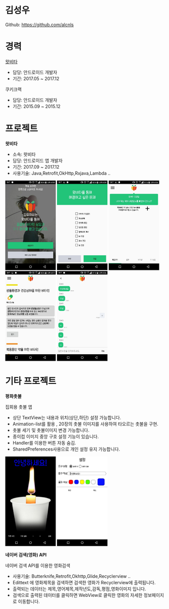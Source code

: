 # 김성우


Github: https://github.com/alcnls


# 경력

[왓비타](http://www.whatvita.kr)

* 담당: 안드로이드 개발자
* 기간: 2017.05 ~ 2017.12

쿠키크랙

* 담당: 안드로이드 개발자
* 기간: 2015.09 ~ 2015.12


# 프로젝트

**왓비타**

* 소속: 왓비타
* 담당: 안드로이드 앱 개발자
* 기간: 2017.09 ~ 2017.12
* 사용기술: Java,Retrofit,OkHttp,Rxjava,Lambda ..

<img src="images/whatvita_01.jpeg" width="160"/> <img src="images/whatvita_02.jpeg" width="160"/>
<img src="images/whatvita_03.jpeg" width="160"/> <img src="images/whatvita_04.jpeg" width="160"/>
<img src="images/whatvita_05.jpeg" width="160"/>


# 기타 프로젝트

**평화촛불**

집회용 촛불 앱

* 상단 TextView는 내용과 위치(상단,하단) 설정 가능합니다.
* Animation-list를 활용 , 20장의 촛불 이미지를 사용하여 타오르는 촛불을 구현.
* 촛불 세기 및 촛불이미지 변경 가능합니다.
* 종이컵 이미지 중앙 구호 설정 기능이 있습니다.
* Handler를 이용한 버튼 자동 숨김.
* SharedPreferences사용으로 개인 설정 유지 가능합니다.


<img src="images/candlelight_01.jpeg" width="160"/> <img src="images/candlelight_02.jpeg" width="160"/>



**네이버 검색(영화) API**

네이버 검색 API를 이용한 영화검색

* 사용기술: Butterknife,Retrofit,Okhttp,Glide,Recyclerview ..
* Edittext 에 영화제목을 검색하면 검색한 영화가 Recyclerview에 출력됩니다.
* 출력되는 데이터는 제목,영어제목,제작년도,감독,평점,영화이미지 입니다.
* 검색으로 출력된 데이터를 클릭하면 WebView로 클릭한 영화의 자세한 정보페이지로 이동합니다.



